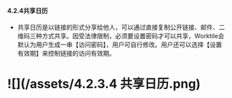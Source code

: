 #### 4.2.4共享日历

* 共享日历是以链接的形式分享给他人，可以通过直接复制公开链接、邮件、二维码三种方式共享。因受法律限制，必须要设置密码才可以共享，Worktile会默认为用户生成一串【访问密码】，用户可自行修改。用户还可以选择【设置有效期】来控制链接的访问有效期。

# ![](/assets/4.2.3.4 共享日历.png)